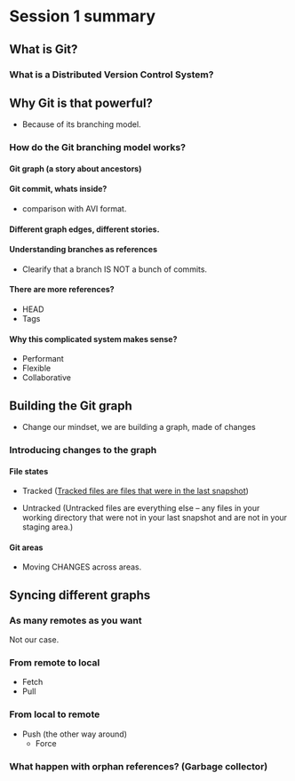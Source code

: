# Session 1 summary

## What is Git?

### What is a Distributed Version Control System?

## Why Git is that powerful?

- Because of its branching model.

### How do the Git branching model works?

#### Git graph (a story about ancestors)

#### Git commit, whats inside?

- comparison with AVI format.

#### Different graph edges, different stories.

#### Understanding branches as references

- Clearify that a branch IS NOT a bunch of commits.

#### There are more references?

- HEAD
- Tags

#### Why this complicated system makes sense?

- Performant
- Flexible
- Collaborative

## Building the Git graph

- Change our mindset, we are building a graph, made of changes

### Introducing changes to the graph

#### File states

- Tracked ([Tracked files are files that were in the last snapshot](https://git-scm.com/book/en/v2/Git-Basics-Recording-Changes-to-the-Repository))

- Untracked (Untracked files are everything else – any files in your working directory that were not in your last snapshot and are not in your staging area.)

#### Git areas

- Moving CHANGES across areas.

## Syncing different graphs

### As many remotes as you want

Not our case.

### From remote to local
- Fetch
- Pull

### From local to remote
- Push (the other way around)
    - Force

### What happen with orphan references? (Garbage collector)